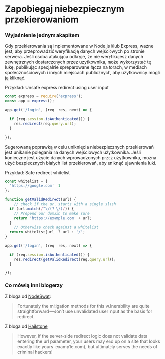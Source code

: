 # Zapobiegaj niebezpiecznym przekierowaniom

### Wyjaśnienie jednym akapitem

Gdy przekierowania są implementowane w Node.js i/lub Express, ważne jest, aby przeprowadzić weryfikację danych wejściowych po stronie serwera.
Jeśli osoba atakująca odkryje, że nie weryfikujesz danych zewnętrznych dostarczonych przez użytkownika, może wykorzystać tę lukę, publikując specjalnie spreparowane łącza na forach, w mediach społecznościowych i innych miejscach publicznych, aby użytkownicy mogli ją kliknąć.

Przykład: Unsafe express redirect using user input
```javascript
const express = require('express');
const app = express();

app.get('/login', (req, res, next) => {

  if (req.session.isAuthenticated()) {
    res.redirect(req.query.url);
  }

}); 
```

Sugerowaną poprawką w celu uniknięcia niebezpiecznych przekierowań jest unikanie polegania na danych wejściowych użytkownika. Jeśli konieczne jest użycie danych wprowadzonych przez użytkownika, można użyć bezpiecznych białych list przekierowań, aby uniknąć ujawnienia luki.

Przykład: Safe redirect whitelist
```javascript
const whitelist = { 
  'https://google.com': 1 
};

function getValidRedirect(url) { 
    // check if the url starts with a single slash 
  if (url.match(/^\/(?!\/)/)) { 
    // Prepend our domain to make sure 
    return 'https://example.com' + url; 
  } 
    // Otherwise check against a whitelist
  return whitelist[url] ? url : '/'; 
}

app.get('/login', (req, res, next) => {

  if (req.session.isAuthenticated()) {
    res.redirect(getValidRedirect(req.query.url));
  }

}); 
```


### Co mówią inni blogerzy

Z bloga od [NodeSwat](https://blog.nodeswat.com/unvalidated-redirects-b0a2885720db):
> Fortunately the mitigation methods for this vulnerability are quite straightforward — don’t use unvalidated user input as the basis for redirect. 

Z bloga od [Hailstone](https://blog.hailstone.io/how-to-prevent-unsafe-redirects-in-node-js/)
> However, if the server-side redirect logic does not validate data entering the url parameter, your users may end up on a site that looks exactly like yours (examp1e.com), but ultimately serves the needs of criminal hackers!


